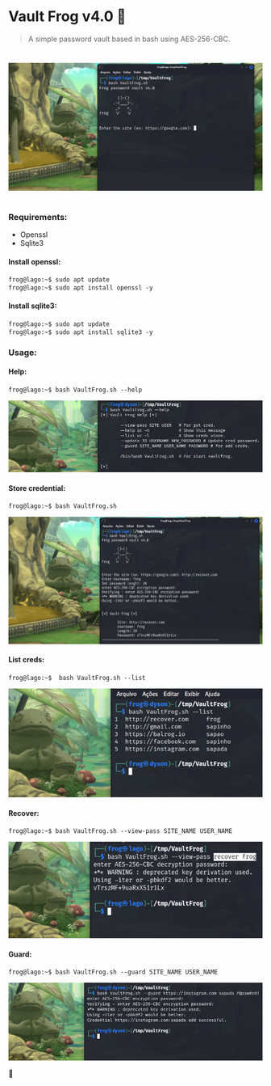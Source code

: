# Vault Frog v4.0 :frog:  
> A simple password vault based in bash using AES-256-CBC.  
#  
[![Banner](img/00.png)](Banner)  
#  
### Requirements:  
 * Openssl
 * Sqlite3
#### Install openssl:  
```
frog@lago:~$ sudo apt update
frog@lago:~$ sudo apt install openssl -y
```
#### Install sqlite3:  
```
frog@lago:~$ sudo apt update
frog@lago:~$ sudo apt install sqlite3 -y
```
### Usage:  
#### Help:  
```
frog@lago:~$ bash VaultFrog.sh --help
```
[![Banner](img/01.png)](Help)  
#### Store credential:  
```
frog@lago:~$ bash VaultFrog.sh 
```
[![Banner](img/02.png)](Store)  
#### List creds:  
```
frog@lago:~$  bash VaultFrog.sh --list
```
[![Banner](img/04.png)](List)  
#### Recover:  
```
frog@lago:~$ bash VaultFrog.sh --view-pass SITE_NAME USER_NAME
```
[![Banner](img/03.png)](Recover)  
#### Guard:  
```
frog@lago:~$ bash VaultFrog.sh --guard SITE_NAME USER_NAME
```
[![Banner](img/05.png)](Guard)  

:frog:
